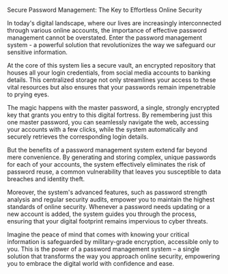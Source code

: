 Secure Password Management: The Key to Effortless Online Security

In today's digital landscape, where our lives are increasingly interconnected through various online accounts, the importance of effective password management cannot be overstated. Enter the password management system - a powerful solution that revolutionizes the way we safeguard our sensitive information.

At the core of this system lies a secure vault, an encrypted repository that houses all your login credentials, from social media accounts to banking details. This centralized storage not only streamlines your access to these vital resources but also ensures that your passwords remain impenetrable to prying eyes.

The magic happens with the master password, a single, strongly encrypted key that grants you entry to this digital fortress. By remembering just this one master password, you can seamlessly navigate the web, accessing your accounts with a few clicks, while the system automatically and securely retrieves the corresponding login details.

But the benefits of a password management system extend far beyond mere convenience. By generating and storing complex, unique passwords for each of your accounts, the system effectively eliminates the risk of password reuse, a common vulnerability that leaves you susceptible to data breaches and identity theft.

Moreover, the system's advanced features, such as password strength analysis and regular security audits, empower you to maintain the highest standards of online security. Whenever a password needs updating or a new account is added, the system guides you through the process, ensuring that your digital footprint remains impervious to cyber threats.

Imagine the peace of mind that comes with knowing your critical information is safeguarded by military-grade encryption, accessible only to you. This is the power of a password management system – a single solution that transforms the way you approach online security, empowering you to embrace the digital world with confidence and ease.
